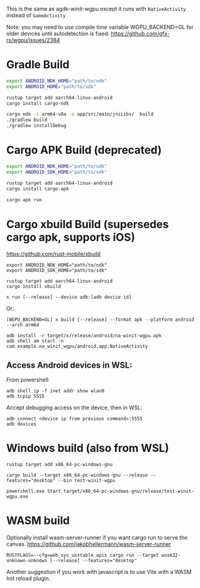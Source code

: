 This is the same as agdk-winit-wgpu except it runs with `NativeActivity`
instead of `GameActivity`

Note: you may need to use compile time variable WGPU_BACKEND=GL for older devices until autodetection is fixed:
https://github.com/gfx-rs/wgpu/issues/2384

# Gradle Build

```bash
export ANDROID_NDK_HOME="path/to/ndk"
export ANDROID_HOME="path/to/sdk"

rustup target add aarch64-linux-android
cargo install cargo-ndk

cargo ndk -t arm64-v8a -o app/src/main/jniLibs/  build
./gradlew build
./gradlew installDebug
```

# Cargo APK Build (deprecated)

```bash
export ANDROID_NDK_HOME="path/to/ndk"
export ANDROID_SDK_HOME="path/to/sdk"

rustup target add aarch64-linux-android
cargo install cargo-apk

cargo apk run
```

# Cargo xbuild Build (supersedes cargo apk, supports iOS)

https://github.com/rust-mobile/xbuild

```
export ANDROID_NDK_HOME="path/to/ndk"
export ANDROID_SDK_HOME="path/to/sdk"

rustup target add aarch64-linux-android
cargo install xbuild

x run [--release] --device adb:[adb device id]
```

Or:

```
[WGPU_BACKEND=GL] x build [--release] --format apk --platform android --arch arm64

adb install -r target/x/release/android/na-winit-wgpu.apk
adb shell am start -n com.example.na_winit_wgpu/android.app.NativeActivity
```

## Access Android devices in WSL:

From powershell:

```
adb shell ip -f inet addr show wlan0
adb tcpip 5555
```

Accept debugging access on the device, then in WSL:

```
adb connect <device ip from previous command>:5555
adb devices
```

# Windows build (also from WSL)

```
rustup target add x86_64-pc-windows-gnu

cargo build --target x86_64-pc-windows-gnu --release --features="desktop" --bin test-winit-wgpu

powershell.exe Start target/x86_64-pc-windows-gnu/release/test-winit-wgpu.exe
```

# WASM build

Optionally install wasm-server-runner if you want cargo run to serve the canvas.
https://github.com/jakobhellermann/wasm-server-runner

```
RUSTFLAGS=--cfg=web_sys_unstable_apis cargo run --target wasm32-unknown-unknown [--release] --features="desktop"
```

Another suggestion if you work with javascript is to use Vite with a WASM hot reload plugin.
